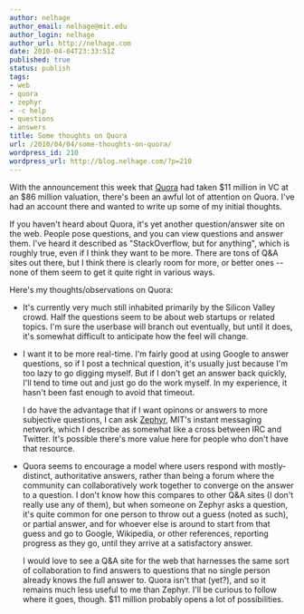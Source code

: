 ```yaml
---
author: nelhage
author_email: nelhage@mit.edu
author_login: nelhage
author_url: http://nelhage.com
date: 2010-04-04T23:33:51Z
published: true
status: publish
tags:
- web
- quora
- zephyr
- -c help
- questions
- answers
title: Some thoughts on Quora
url: /2010/04/04/some-thoughts-on-quora/
wordpress_id: 210
wordpress_url: http://blog.nelhage.com/?p=210
---
```


With the announcement this week that <a
href="http://quora.com">Quora</a> had taken $11 million in VC at an
$86 million valuation, there's been an awful lot of attention on
Quora. I've had an account there and wanted to write up some of my
initial thoughts.

If you haven't heard about Quora, it's yet another question/answer
site on the web. People pose questions, and you can view questions and
answer them. I've heard it described as "StackOverflow, but for
anything", which is roughly true, even if I think they want to be
more. There are tons of Q&A sites out there, but I think there is
clearly room for more, or better ones -- none of them seem to get it
quite right in various ways.

Here's my thoughts/observations on Quora:

<ul>

<li><p>It's currently very much still inhabited primarily by the
Silicon Valley crowd. Half the questions seem to be about web startups
or related topics. I'm sure the userbase will branch out eventually,
but until it does, it's somewhat difficult to anticipate how the feel
will change.</p></li>

<li><p>I want it to be more real-time. I'm fairly good at using Google
to answer questions, so if I post a technical question, it's usually
just because I'm too lazy to go digging myself. But if I don't get an
answer back quickly, I'll tend to time out and just go do the work
myself. In my experience, it hasn't been fast enough to avoid that
timeout.  </p>

<p> I do have the advantage that if I want opinons or answers to more
subjective questions, I can ask <a
href="http://en.wikipedia.org/wiki/Zephyr_(protocol)">Zephyr</a>,
MIT's instant messaging network, which I describe as somewhat like a
cross between IRC and Twitter. It's possible there's more value here
for people who don't have that resource.</p>
</li>

<li>

<p> Quora seems to encourage a model where users respond with
mostly-distinct, authoritative answers, rather than being a forum
where the community can collaboratively work together to converge on
the answer to a question. I don't know how this compares to other Q&A
sites (I don't really use any of them), but when someone on Zephyr
asks a question, it's quite common for one person to throw out a guess
(noted as such), or partial answer, and for whoever else is around to
start from that guess and go to Google, Wikipedia, or other
references, reporting progress as they go, until they arrive at a
satisfactory answer.  </p>

<p> I would love to see a Q&A site for the web that harnesses the same
sort of collaboration to find answers to questions that no single
person already knows the full answer to.  Quora isn't that (yet?), and
so it remains much less useful to me than Zephyr. I'll be curious to
follow where it goes, though. $11 million probably opens a lot of
possibilities.</p>

</li>
</ul>
